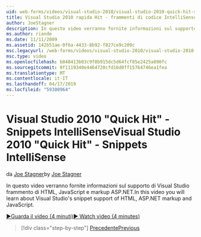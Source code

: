 ```yaml
---
uid: web-forms/videos/visual-studio-2010/visual-studio-2010-quick-hit-snippets-intellisense
title: Visual Studio 2010 rapida Hit - frammenti di codice IntelliSense | Microsoft Docs
author: JoeStagner
description: In questo video verranno fornite informazioni sul supporto di Visual Studio frammento di HTML, JavaScript e markup ASP.NET.
ms.author: riande
ms.date: 11/11/2009
ms.assetid: 142b51ae-0f6a-4433-8b92-f827ce9c209c
msc.legacyurl: /web-forms/videos/visual-studio-2010/visual-studio-2010-quick-hit-snippets-intellisense
msc.type: video
ms.openlocfilehash: b048413b03c9f0b915dc5d64fcf85e2425a890fc
ms.sourcegitcommit: 0f1119340e4464720cfd16d0ff15764746ea1fea
ms.translationtype: MT
ms.contentlocale: it-IT
ms.lasthandoff: 04/17/2019
ms.locfileid: "59380964"
---
```

# <a name="visual-studio-2010-quick-hit---snippets-intellisense"></a><span data-ttu-id="c3c9c-103">Visual Studio 2010 "Quick Hit" - Snippets IntelliSense</span><span class="sxs-lookup"><span data-stu-id="c3c9c-103">Visual Studio 2010 "Quick Hit" - Snippets IntelliSense</span></span>

<span data-ttu-id="c3c9c-104">da [Joe Stagner](https://github.com/JoeStagner)</span><span class="sxs-lookup"><span data-stu-id="c3c9c-104">by [Joe Stagner](https://github.com/JoeStagner)</span></span>

<span data-ttu-id="c3c9c-105">In questo video verranno fornite informazioni sul supporto di Visual Studio frammento di HTML, JavaScript e markup ASP.NET.</span><span class="sxs-lookup"><span data-stu-id="c3c9c-105">In this video you will learn about Visual Studio's snippet support of HTML, ASP.NET markup and JavaScript.</span></span>

[<span data-ttu-id="c3c9c-106">&#9654;Guarda il video (4 minuti)</span><span class="sxs-lookup"><span data-stu-id="c3c9c-106">&#9654; Watch video (4 minutes)</span></span>](https://channel9.msdn.com/Blogs/ASP-NET-Site-Videos/visual-studio-2010-quick-hit-snippets-intellisense)

> [!div class="step-by-step"]
> [<span data-ttu-id="c3c9c-107">Precedente</span><span class="sxs-lookup"><span data-stu-id="c3c9c-107">Previous</span></span>](visual-studio-2010-quick-hit-websites-instead-of-web-projects.md)
